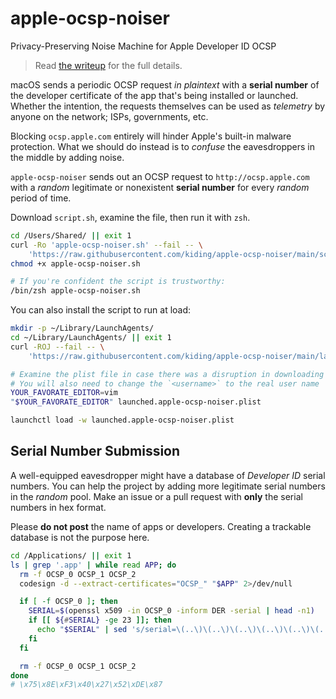# apple-ocsp-noiser
Privacy-Preserving Noise Machine for Apple Developer ID OCSP

> Read [the writeup](https://kiding.medium.com/macos-ocsp-telemetry-explainer-and-mitigation-9bc243928f4c) for the full details.

macOS sends a periodic OCSP request *in plaintext* with a **serial number** of the developer certificate of the app that's being installed or launched. Whether the intention, the requests themselves can be used as *telemetry* by anyone on the network; ISPs, governments, etc. 

Blocking `ocsp.apple.com` entirely will hinder Apple's built-in malware protection. What we should do instead is to *confuse* the eavesdroppers in the middle by adding noise.

`apple-ocsp-noiser` sends out an OCSP request to `http://ocsp.apple.com` with a *random* legitimate or nonexistent **serial number** for every *random* period of time. 

Download `script.sh`, examine the file, then run it with `zsh`.
```bash
cd /Users/Shared/ || exit 1
curl -Ro 'apple-ocsp-noiser.sh' --fail -- \
    'https://raw.githubusercontent.com/kiding/apple-ocsp-noiser/main/script.sh'
chmod +x apple-ocsp-noiser.sh

# If you're confident the script is trustworthy:
/bin/zsh apple-ocsp-noiser.sh
```

You can also install the script to run at load:
```bash
mkdir -p ~/Library/LaunchAgents/
cd ~/Library/LaunchAgents/ || exit 1
curl -ROJ --fail -- \
    'https://raw.githubusercontent.com/kiding/apple-ocsp-noiser/main/launched.apple-ocsp-noiser.plist'

# Examine the plist file in case there was a disruption in downloading
# You will also need to change the `<username>` to the real user name
YOUR_FAVORATE_EDITOR=vim
"$YOUR_FAVORATE_EDITOR" launched.apple-ocsp-noiser.plist

launchctl load -w launched.apple-ocsp-noiser.plist
```

## Serial Number Submission

A well-equipped eavesdropper might have a database of *Developer ID* serial numbers. You can help the project by adding more legitimate serial numbers in the *random* pool. Make an issue or a pull request with **only** the serial numbers in hex format.

Please **do not post** the name of apps or developers. Creating a trackable database is not the purpose here.

```zsh
cd /Applications/ || exit 1
ls | grep '.app' | while read APP; do
  rm -f OCSP_0 OCSP_1 OCSP_2
  codesign -d --extract-certificates="OCSP_" "$APP" 2>/dev/null

  if [ -f OCSP_0 ]; then
    SERIAL=$(openssl x509 -in OCSP_0 -inform DER -serial | head -n1)
    if [[ ${#SERIAL} -ge 23 ]]; then
      echo "$SERIAL" | sed 's/serial=\(..\)\(..\)\(..\)\(..\)\(..\)\(..\)\(..\)\(..\).*/\\x\1\\x\2\\x\3\\x\4\\x\5\\x\6\\x\7\\x\8/' 2>/dev/null
    fi
  fi

  rm -f OCSP_0 OCSP_1 OCSP_2
done
# \x75\x8E\xF3\x40\x27\x52\xDE\x87
```

